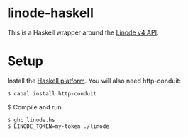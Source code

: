 # linode-haskell

This is a Haskell wrapper around the [Linode v4 API](https://developers.linode.com/reference/).

# Setup

Install the [Haskell platform](https://www.haskell.org/platform/). You will also need http-conduit:

```bash
$ cabal install http-conduit
```

$ Compile and run

```
$ ghc linode.hs
$ LINODE_TOKEN=my-token ./linode
```